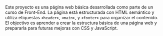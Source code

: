 Este proyecto es una página web básica desarrollada como parte de un curso de Front-End.
La página está estructurada con HTML semántico y utiliza etiquestas `<header>`, `<main>`, y `<footer>` para organizar el contenido. El objectivo es aprender a crear la estructura básica de una página web y prepararla para futuras mejoras con CSS y JavaScript.